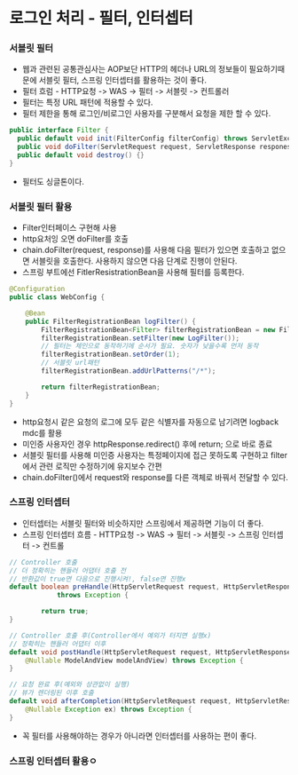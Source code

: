 # 로그인 처리 - 필터, 인터셉터
### 서블릿 필터
+ 웹과 관련된 공통관심사는 AOP보단 HTTP의 헤더나 URL의 정보들이 필요하기때문에 서블릿 필터, 스프링 인터셉터를 활용하는 것이 좋다.
+ 필터 흐럼 - HTTP요청 -> WAS -> 필터 -> 서블릿 -> 컨트롤러
+ 필터는 특정 URL 패턴에 적용할 수 있다.
+ 필터 제한을 통해 로그인/비로그인 사용자를 구분해서 요청을 제한 할 수 있다.
```java
public interface Filter {
  public default void init(FilterConfig filterConfig) throws ServletException {}
  public void doFilter(ServletRequest request, ServletResponse respones, FilterChain chain) throws IOException, ServletException;
  public default void destroy() {}
}
```
+ 필터도 싱글톤이다.

### 서블릿 필터 활용
+ Filter인터페이스 구현해 사용
+ http요처잉 오면 doFilter를 호출
+ chain.doFilter(request, response)를 사용해 다음 필터가 있으면 호출하고 없으면 서블릿을 호출한다. 사용하지 않으면 다음 단계로 진행이 안된다.
+ 스프링 부트에선 FitlerResistrationBean을 사용해 필터를 등록한다.
```java
@Configuration
public class WebConfig {

    @Bean
    public FilterRegistrationBean logFilter() {
        FilterRegistrationBean<Filter> filterRegistrationBean = new FilterRegistrationBean<>();
        filterRegistrationBean.setFilter(new LogFilter());
        // 필터는 체인으로 동작하기에 순서가 필요. 숫자가 낮을수록 먼저 동작
        filterRegistrationBean.setOrder(1);
        // 서블릿 url패턴
        filterRegistrationBean.addUrlPatterns("/*");

        return filterRegistrationBean;
    }
}
```
+ http요청시 같은 요청의 로그에 모두 같은 식별자를 자동으로 남기려면 logback mdc를 활용
+ 미인증 사용자인 경우 httpResponse.redirect() 후에 return; 으로 바로 종료
+ 서블릿 필터를 사용해 미인증 사용자는 특정페이지에 접근 못하도록 구현하고 filter에서 관련 로직만 수정하기에 유지보수 간편
+ chain.doFilter()에서 request와 response를 다른 객체로 바꿔서 전달할 수 있다.

### 스프링 인터셉터
+ 인터셉터는 서블릿 필터와 비슷하지만 스프링에서 제공하면 기능이 더 좋다.
+ 스프링 인터셉터 흐름 - HTTP요청 -> WAS -> 필터 -> 서블릿 -> 스프링 인터셉터 -> 컨트롤
```java
// Controller 호출
// 더 정확히는 핸들러 어댑터 호출 전
// 반환값이 true면 다음으로 진행시켜!, false면 진행x
default boolean preHandle(HttpServletRequest request, HttpServletResponse response, Object handler)
			throws Exception {

		return true;
}

// Controller 호출 후(Controller에서 예외가 터지면 실행x)
// 정확히는 핸들러 어댑터 이후
default void postHandle(HttpServletRequest request, HttpServletResponse response, Object handler,
    @Nullable ModelAndView modelAndView) throws Exception {
}

// 요청 완료 후(예외와 상관없이 실행)
// 뷰가 렌더링된 이후 호출
default void afterCompletion(HttpServletRequest request, HttpServletResponse response, Object handler,
    @Nullable Exception ex) throws Exception {
}
```
+ 꼭 필터를 사용해야하는 경우가 아니라면 인터셉터를 사용하는 편이 좋다.

### 스프링 인터셉터 활용ㅇ
